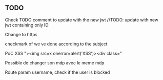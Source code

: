 ## TODO ##

Check TODO comment to update with the new jwt
		//TODO: update with new jwt containing only ID

Change to https

checkmark of we ve done according to the subject


PoC XSS
"><img src=x onerror=alert('XSS')><div class="



Possible de changer son mdp avec le meme mdp

Route param username, check if the user is blocked